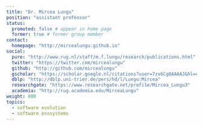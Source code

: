 ```yaml
---
title: "Dr. Mircea Lungu"
position: "assistant professor"
status:
  promoted: false # appear in home page
  former: true # former group member
contact:
  homepage: "http://mircealungu.github.io"
social:
  pure: "http://www.rug.nl/staff/m.f.lungu/research/publications.html"
  twitter: "https://twitter.com/mircealungu"
  github: "http://github.com/mircealungu"
  gscholar: "https://scholar.google.nl/citations?user=7zx6Cg0AAAAJ&hl=en"
  dblp: "http://dblp.uni-trier.de/pers/hd/l/Lungu:Mircea"
  researchgate: "https://www.researchgate.net/profile/Mircea_Lungu3"
  academia: "http://rug.academia.edu/MirceaLungu"
weight: 800
topics:
  - software evolution
  - software ecosystems
---
```

